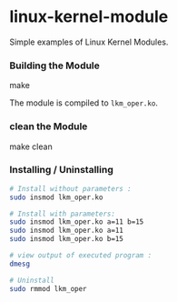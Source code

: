 # linux-kernel-module

Simple examples of Linux Kernel Modules.

### Building the Module
make

The module is compiled to `lkm_oper.ko`.

### clean the Module
make clean

### Installing / Uninstalling

```sh
# Install without parameters :
sudo insmod lkm_oper.ko

# Install with parameters:
sudo insmod lkm_oper.ko a=11 b=15
sudo insmod lkm_oper.ko a=11
sudo insmod lkm_oper.ko b=15

# view output of executed program :
dmesg

# Uninstall
sudo rmmod lkm_oper
